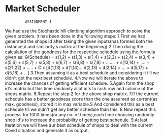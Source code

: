 # Market Scheduler
             ASSIGNMENT-1

We had use the Stochastic hill climbing algorithm approach to solve the given problem.
It has been done in the following steps:
1.First we had generated the shops id after taking the given inputs(has formed both the distance,d and similarity,s matrix at the beginning)
2.Then doing the calculation of the goodness for the respective schedule using the formula given as:
	G(Schedule) = s(1,2) + s(1,3) + s(1,4) + s(2,3) + s(2,4) + s(3,4) + s(5,6) + s(5,7) + s(5,8)
	+ s(6,7) + s(6,8) + s(7,8) + ……. + s(13,14) + …. + s(21,22) + …..
	+ C x [d(1,13) + d(1,14)… d(2,13) + d(2,14) + … + d(5,17) + d(5,18) + …]
3.Then assuming it as a best schedule and considering it till we didn't get the next best schedule.
4.Now we will iterate the above to increase the chances of getting efficient schedule.
5.Again form the shop id's matrix but this time randomly allot id's to rach row and column of the shops matrix.
6.Repeat the step 2 for the above shop matrix.
7.If the current schedule has a better goodness score than the one assumed as current(as max. goodness), stored it in max variable.S
And considered this as a best schedule till we didn't get any better schedule than this.
8.Now repeat this process for 1000 times(or any no. of times),each time choosing randomly shop id's to increase the probability of getting best schedule.
9.At last iteration we will have aur best schedule of shops to deal with the current Covid situation and generate it as output.

